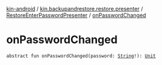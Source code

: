 [kin-android](../../index.md) / [kin.backupandrestore.restore.presenter](../index.md) / [RestoreEnterPasswordPresenter](index.md) / [onPasswordChanged](./on-password-changed.md)

# onPasswordChanged

`abstract fun onPasswordChanged(password: `[`String`](https://kotlinlang.org/api/latest/jvm/stdlib/kotlin/-string/index.html)`!): `[`Unit`](https://kotlinlang.org/api/latest/jvm/stdlib/kotlin/-unit/index.html)